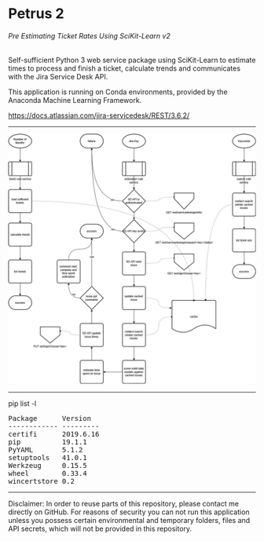 # Petrus 2
###### Pre Estimating Ticket Rates Using SciKit-Learn v2

Self-sufficient Python 3 web service package using SciKit-Learn to estimate times to process and finish a ticket, calculate trends and communicates with the Jira Service Desk API.

This application is running on Conda environments, provided by the Anaconda Machine Learning Framework.

https://docs.atlassian.com/jira-servicedesk/REST/3.6.2/

___

![Petrus 2 Flow Chart](src/petrus_v2.jpg "Petrus 2 Flow Chart")

___

pip list -l
<pre>
Package      Version
------------ ---------
certifi      2019.6.16
pip          19.1.1
PyYAML       5.1.2
setuptools   41.0.1
Werkzeug     0.15.5
wheel        0.33.4
wincertstore 0.2
</pre>

___

Disclaimer: In order to reuse parts of this repository, please contact me directly on GitHub. For reasons of security you can not run this application unless you possess certain environmental and temporary folders, files and API secrets, which will not be provided in this repository.